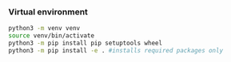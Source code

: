 ### Virtual environment

```bash
python3 -m venv venv
source venv/bin/activate
python3 -m pip install pip setuptools wheel
python3 -m pip install -e . #installs required packages only
```